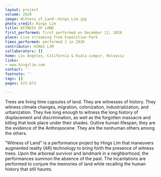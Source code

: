 ```yaml
---
layout: project
volume: 2020
image: Witness_of_Land--Hings_Lim.jpg
photo_credit: Hings Lim
title: WITNESS OF LAND
first_performed: first performed on December 12, 2020
place: Live streaming from Exposition Park
times_performed: performed 1 in 2020
contributor: HINGS LIM
collaborators: []
home: Los Angeles, California & Kuala Lumpur, Malaysia
links:
- www.hingslim.com
contact: ''
footnote: ''
tags: []
pages: 672-673

---
```


Trees are living time capsules of land. They are witnesses of history. They witness climate changes, migration, colonization, industrialization, and urbanization. They live long enough to witness the long history of displacement and discrimination, as well as the forgotten massacre and killing that took place under their shades. Outlive human lifespan, they are the evidence of the Anthropocene. They are the nonhuman others among the others. 

"Witness of Land" is a performance project by Hings Lim that maneuvers augmented reality (AR) technology to bring forth the presence of witness trees. Upon the arboreal survivor and landmark in a neighborhood, the performances summon the absence of the past. The incantations are performed to conjure the memories of land while recalling the human history that still haunts.
